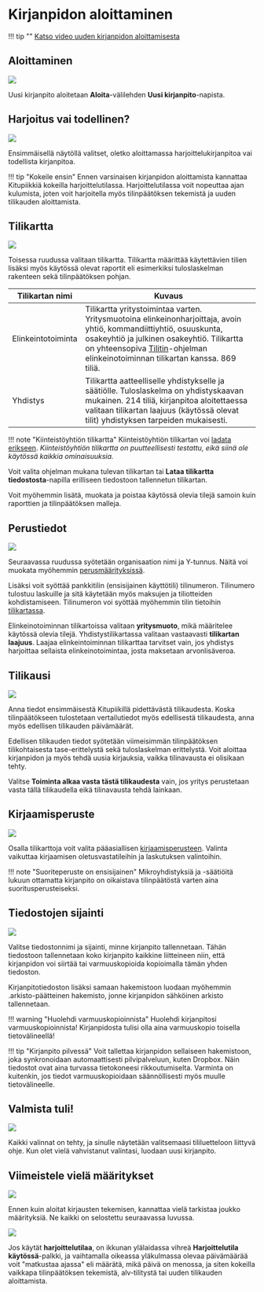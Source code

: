 # Kirjanpidon aloittaminen

!!! tip ""
    [<span class="fa fa-youtube"></span> Katso video uuden kirjanpidon aloittamisesta](https://www.youtube.com/watch?v=ESYLC2T0Tds&t=6s)   

## Aloittaminen

![](aloita1.png)

Uusi kirjanpito aloitetaan **Aloita**-välilehden **Uusi kirjanpito**-napista.

## Harjoitus vai todellinen?

![](harjoittelu2.png)

Ensimmäisellä näytöllä valitset, oletko aloittamassa harjoittelukirjanpitoa vai
todellista kirjanpitoa.

!!! tip "Kokeile ensin"
    Ennen varsinaisen kirjanpidon aloittamista kannattaa Kitupiikkiä kokeilla harjoittelutilassa. Harjoittelutilassa voit nopeuttaa ajan kulumista, joten voit harjoitella myös tilinpäätöksen tekemistä ja uuden tilikauden aloittamista.

## Tilikartta

![](tilikartta4.png)

Toisessa ruudussa valitaan tilikartta. Tilikartta määrittää käytettävien tilien lisäksi
myös käytössä olevat raportit eli esimerkiksi tuloslaskelman rakenteen sekä
tilinpäätöksen pohjan.

Tilikartan nimi   | Kuvaus
------------------|-------------------------
Elinkeintotoiminta  | Tilikartta yritystoimintaa varten. Yritysmuotoina elinkeinonharjoittaja, avoin yhtiö, kommandiittiyhtiö, osuuskunta, osakeyhtiö ja julkinen osakeyhtiö. Tilikartta on yhteensopiva [Tilitin](http://helineva.net/tilitin)-ohjelman elinkeinotoiminnan tilikartan kanssa. 869 tiliä.
Yhdistys | Tilikartta aatteelliselle yhdistykselle ja säätiölle. Tuloslaskelma on yhdistyskaavan mukainen. 214 tiliä, kirjanpitoa aloitettaessa valitaan tilikartan laajuus (käytössä olevat tilit) yhdistyksen tarpeiden mukaisesti.

!!! note "Kiinteistöyhtiön tilikartta"
    Kiinteistöyhtiön tilikartan voi [ladata erikseen](https://raw.githubusercontent.com/artoh/kitupiikki/master/kitupiikki/tilikartat/kiinteisto.kpk). *Kiinteistöyhtiön tilikartta on puutteellisesti testattu, eikä siinä ole käytössä kaikkia ominaisuuksia.*

Voit valita ohjelman mukana tulevan tilikartan tai **Lataa tilikartta tiedostosta**-napilla
erilliseen tiedostoon tallennetun tilikartan.

Voit myöhemmin lisätä, muokata ja poistaa käytössä olevia tilejä samoin kuin
raporttien ja tilinpäätöksen malleja.


## Perustiedot

![](nimi3.png)

Seuraavassa ruudussa syötetään organisaation nimi ja Y-tunnus. Näitä voi muokata
myöhemmin [perusmäärityksissä](/maaritykset/perusvalinnat/).

Lisäksi voit syöttää pankkitilin (ensisijainen käyttötili) tilinumeron. Tilinumero tulostuu laskuille ja
sitä käytetään myös maksujen ja tiliotteiden kohdistamiseen. Tilinumeron voi syöttää myöhemmin
tilin tietoihin [tilikartassa](/maaritykset/tilikartta).

Elinkeinotoiminnan tilikartoissa valitaan **yritysmuoto**, mikä määritelee käytössä olevia tilejä. Yhdistystilikartassa valitaan vastaavasti **tilikartan laajuus**. Laajaa elinkeintoiminnan tilikarttaa tarvitset vain, jos yhdistys harjoittaa sellaista elinkeinotoimintaa, josta maksetaan arvonlisäveroa.


## Tilikausi

![](tilikausi5.png)

Anna tiedot ensimmäisestä Kitupiikillä pidettävästä tilikaudesta. Koska tilinpäätökseen tulostetaan vertailutiedot myös edellisestä tilikaudesta, anna myös edellisen tilikauden
päivämäärät.

Edellisen tilikauden tiedot syötetään viimeisimmän tilinpäätöksen tilikohtaisesta
tase-erittelystä sekä tuloslaskelman erittelystä. Voit aloittaa kirjanpidon ja myös tehdä
uusia kirjauksia, vaikka tilinavausta ei olisikaan tehty.

Valitse **Toiminta alkaa vasta tästä tilikaudesta** vain, jos yritys perustetaan vasta tällä tilikaudella eikä tilinavausta tehdä lainkaan.

## Kirjaamisperuste

![](peruste.png)

Osalla tilikarttoja voit valita pääasiallisen [kirjaamisperusteen](/kirjanpito/#kirjaamisperusteet). Valinta vaikuttaa kirjaamisen oletusvastatileihin ja laskutuksen valintoihin.

!!! note "Suoriteperuste on ensisijainen"
    Mikroyhdistyksiä ja -säätiöitä lukuun ottamatta kirjanpito on oikaistava tilinpäätöstä varten aina suoritusperusteiseksi.

## Tiedostojen sijainti

![](sijainti6.png)

Valitse tiedostonnimi ja sijainti, minne kirjanpito tallennetaan. Tähän tiedostoon tallennetaan koko kirjanpito kaikkine liitteineen niin, että kirjanpidon voi siirtää tai varmuuskopioida kopioimalla tämän yhden tiedoston.

Kirjanpitotiedoston lisäksi samaan hakemistoon luodaan myöhemmin .arkisto-päätteinen hakemisto, jonne kirjanpidon sähköinen arkisto tallennetaan.

!!! warning "Huolehdi varmuuskopioinnista"
    Huolehdi kirjanpitosi varmuuskopioinnista! Kirjanpidosta tulisi olla aina
    varmuuskopio toisella tietovälineellä!

!!! tip "Kirjanpito pilvessä"
    Voit tallettaa kirjanpidon sellaiseen hakemistoon, joka synkronoidaan
    automaattisesti pilvipalveluun, kuten Dropbox. Näin tiedostot ovat aina
    turvassa tietokoneesi rikkoutumiselta. Varminta on kuitenkin, jos tiedot
    varmuuskopioidaan säännöllisesti myös muulle tietovälineelle.

## Valmista tuli!

![](valmis6.png)

Kaikki valinnat on tehty, ja sinulle näytetään valitsemaasi tililuetteloon liittyvä ohje. Kun olet vielä vahvistanut valintasi, luodaan uusi kirjanpito.


## Viimeistele vielä määritykset

![](vinkit7.png)

Ennen kuin aloitat kirjausten tekemisen, kannattaa vielä tarkistaa joukko
määrityksiä. Ne kaikki on selostettu seuraavassa luvussa.

![](harjoittelu.png)

Jos käytät **harjoittelutilaa**, on ikkunan ylälaidassa vihreä **Harjoittelutila käytössä**-palkki,
ja vaihtamalla oikeassa yläkulmassa olevaa päivämäärää voit "matkustaa ajassa" eli määrätä, mikä päivä
on menossa, ja siten kokeilla vaikkapa tilinpäätöksen tekemistä, alv-tilitystä tai uuden tilikauden aloittamista.
